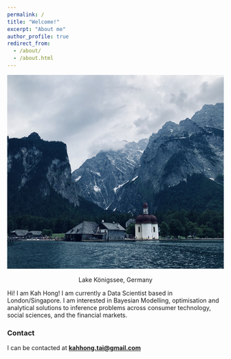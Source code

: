 ```yaml
---
permalink: /
title: "Welcome!"
excerpt: "About me"
author_profile: true
redirect_from: 
  - /about/
  - /about.html
---
```


<p align="center">
  <img src="/images/kognisee.jpeg" width="600" height="450" />
</p>
<p align = "center">
Lake Königssee, Germany
</p>

Hi! I am Kah Hong! I am currently a Data Scientist based in London/Singapore. I am interested in Bayesian Modelling, optimisation and analytical solutions to inference problems across consumer technology, social sciences, and the financial markets.

### Contact
I can be contacted at **kahhong.tai@gmail.com**
